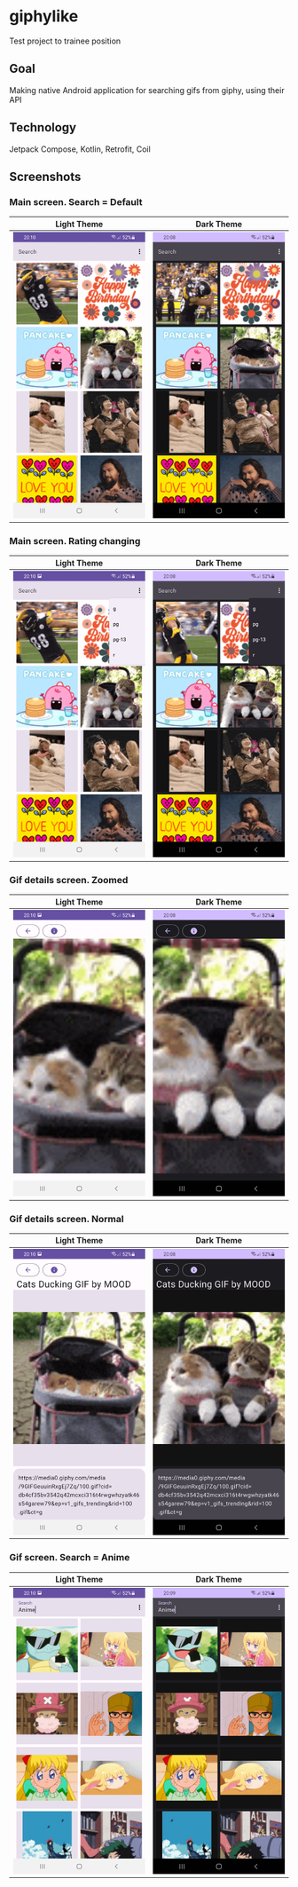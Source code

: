 # giphylike
Test project to trainee position

## Goal
Making native Android application for searching gifs from giphy, using their API

## Technology
Jetpack Compose, Kotlin, Retrofit, Coil

## Screenshots

### Main screen. Search = Default

| Light Theme  | Dark Theme |
| ------------- | ------------- |
| <img src="screenshots/image_1_light.jpg" alt="drawing" width="250"/>  | <img src="screenshots/image_1_dark.jpg" alt="drawing" width="250"/>  |


### Main screen. Rating changing
| Light Theme  | Dark Theme |
| ------------- | ------------- |
| <img src="screenshots/image_2_light.jpg" alt="drawing" width="250"/>  | <img src="screenshots/image_2_dark.jpg" alt="drawing" width="250"/>  |

### Gif details screen. Zoomed
| Light Theme  | Dark Theme |
| ------------- | ------------- |
| <img src="screenshots/image_3_light.jpg" alt="drawing" width="250"/>  | <img src="screenshots/image_3_dark.jpg" alt="drawing" width="250"/>  |

### Gif details screen. Normal
| Light Theme  | Dark Theme |
| ------------- | ------------- |
| <img src="screenshots/image_4_light.jpg" alt="drawing" width="250"/>  | <img src="screenshots/image_4_dark.jpg" alt="drawing" width="250"/>  |

### Gif screen. Search = Anime
| Light Theme  | Dark Theme |
| ------------- | ------------- |
| <img src="screenshots/image_5_light.jpg" alt="drawing" width="250"/>  | <img src="screenshots/image_5_dark.jpg" alt="drawing" width="250"/>  |

